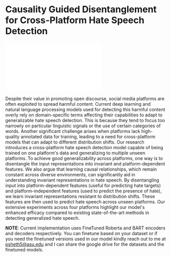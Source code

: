# Causality Guided Disentanglement for Cross-Platform Hate Speech Detection

![Screenshot](arch.pdf)


Despite their value in promoting open discourse, social media platforms are often exploited to spread harmful content. Current deep learning and natural language processing models used for detecting this harmful content overly rely on domain-specific terms affecting their capabilities to adapt to generalizable hate speech detection. This is because they tend to focus too narrowly on particular linguistic signals or the use of certain categories of words. Another significant challenge arises when platforms lack high-quality annotated data for training, leading to a need for cross-platform models that can adapt to different distribution shifts. Our research introduces a cross-platform hate speech detection model capable of being trained on one platform's data and generalizing to multiple unseen platforms.  To achieve good generalizability across platforms, one way is to disentangle the input representations into invariant and platform-dependent features. We also argue that learning causal relationships, which remain constant across diverse environments, can significantly aid in understanding invariant representations in hate speech. By disentangling input into platform-dependent features (useful for predicting hate targets) and platform-independent features (used to predict the presence of hate), we learn invariant representations resistant to distribution shifts. These features are then used to predict hate speech across unseen platforms. Our extensive experiments across four platforms highlight our model's enhanced efficacy compared to existing state-of-the-art methods in detecting generalized hate speech.

**NOTE**: Current implementation uses FineTuned Roberta and BART encoders and decoders respectively. You can finetune based on your dataset or if you need the finetuned versions used in our model kindly reach out to me at [psheth5@asu.edu](psheth5@asu.edu) and I can share the google drive for the datasets and the finetuned models.
